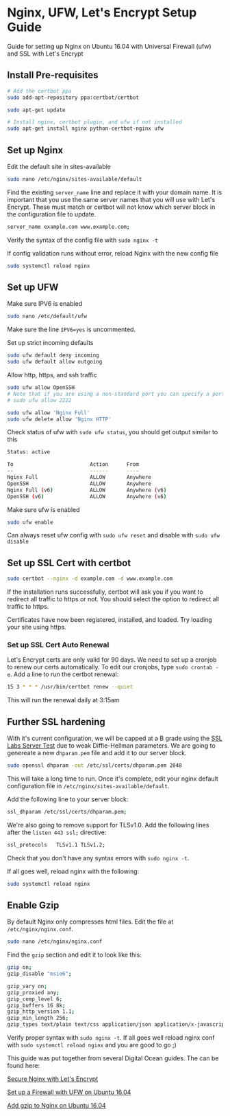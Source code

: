 # Nginx, UFW, Let's Encrypt Setup Guide

Guide for setting up Nginx on Ubuntu 16.04 with Universal Firewall (ufw) and SSL with Let's Encrypt


## Install Pre-requisites

```bash
# Add the certbot ppa
sudo add-apt-repository ppa:certbot/certbot

sudo apt-get update

# Install nginx, certbot plugin, and ufw if not installed
sudo apt-get install nginx python-certbot-nginx ufw
```

## Set up Nginx

Edit the default site in sites-available

```bash
sudo nano /etc/nginx/sites-available/default
```

Find the existing `server_name` line and replace it with your domain name. It is important that you use the same server names that you will use with Let's Encrypt. These must match or certbot will not know which server block in the configuration file to update.

```bash
server_name example.com www.example.com;
```

Verify the syntax of the config file with `sudo nginx -t`

If config validation runs without error, reload Nginx with the new config file

```bash
sudo systemctl reload nginx
```

## Set up UFW

Make sure IPV6 is enabled

```bash
sudo nano /etc/default/ufw
```

Make sure the line `IPV6=yes` is uncommented.

Set up strict incoming defaults

```bash
sudo ufw default deny incoming
sudo ufw default allow outgoing
```

Allow http, https, and ssh traffic
```bash
sudo ufw allow OpenSSH
# Note that if you are using a non-standard port you can specify a port number
# sudo ufw allow 2222

sudo ufw allow 'Nginx Full'
sudo ufw delete allow 'Nginx HTTP'
```

Check status of ufw with `sudo ufw status`, you should get output similar to this

```bash
Status: active

To                         Action      From
--                         ------      ----
Nginx Full                 ALLOW       Anywhere
OpenSSH                    ALLOW       Anywhere
Nginx Full (v6)            ALLOW       Anywhere (v6)
OpenSSH (v6)               ALLOW       Anywhere (v6)
```

Make sure ufw is enabled
```bash
sudo ufw enable
```

Can always reset ufw config with `sudo ufw reset` and disable with `sudo ufw disable`

## Set up SSL Cert with certbot

```bash
sudo certbot --nginx -d example.com -d www.example.com
```

If the installation runs successfully, certbot will ask you if you want to redirect all traffic to https or not. You should select the option to redirect all traffic to https.

Certificates have now been registered, installed, and loaded. Try loading your site using https.

### Set up SSL Cert Auto Renewal

Let's Encrypt certs are only valid for 90 days. We need to set up a cronjob to renew our certs automatically. To edit our cronjobs, type `sudo crontab -e`. Add a line to run the certbot renewal:

```bash
15 3 * * * /usr/bin/certbot renew --quiet
```

This will run the renewal daily at 3:15am

## Further SSL hardening

With it's current configuration, we will be capped at a B grade using the [SSL Labs Server Test](https://www.ssllabs.com/ssltest/) due to weak Diffie-Hellman parameters. We are going to genereate a new `dhparam.pem` file and add it to our server block.

```bash
sudo openssl dhparam -out /etc/ssl/certs/dhparam.pem 2048
```

This will take a long time to run. Once it's complete, edit your nginx default configuration file in `/etc/nginx/sites-available/default`.

Add the following line to your server block:

```bash
ssl_dhparam /etc/ssl/certs/dhparam.pem;
```

We're also going to remove support for TLSv1.0. Add the following lines after the `listen 443 ssl;` directive:

```bash
ssl_protocols 	TLSv1.1 TLSv1.2;
```

Check that you don't have any syntax errors with `sudo nginx -t`.

If all goes well, reload nginx with the following:

```bash
sudo systemctl reload nginx
```


## Enable Gzip

By default Nginx only compresses html files. Edit the file at `/etc/nginx/nginx.conf`.

```bash
sudo nano /etc/nginx/nginx.conf
```

Find the `gzip` section and edit it to look like this:

```bash
gzip on;
gzip_disable "msie6";

gzip_vary on;
gzip_proxied any;
gzip_comp_level 6;
gzip_buffers 16 8k;
gzip_http_version 1.1;
gzip_min_length 256;
gzip_types text/plain text/css application/json application/x-javascript text/xml application/xml application/xml+rss text/javascript image/svg+xml image/x-icon;
```

Verify proper syntax with `sudo nginx -t`. If all goes well reload nginx conf with `sudo systemctl reload nginx` and you are good to go ;)


This guide was put together from several Digital Ocean guides. The can be found here:

[Secure Nginx with Let's Encrypt](https://www.digitalocean.com/community/tutorials/how-to-secure-nginx-with-let-s-encrypt-on-ubuntu-16-04)

[Set up a Firewall with UFW on Ubuntu 16.04](https://www.digitalocean.com/community/tutorials/how-to-set-up-a-firewall-with-ufw-on-ubuntu-16-04)

[Add gzip to Nginx on Ubuntu 16.04](https://www.digitalocean.com/community/tutorials/how-to-add-the-gzip-module-to-nginx-on-ubuntu-16-04)

